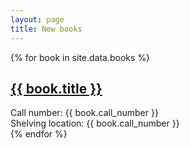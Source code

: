```yaml
---
layout: page
title: New books
---
```


<div class="grid" data-masonry='{ "itemSelector": ".grid-item", "columnWidth": 200 }'>
  {% for book in site.data.books %}
    <div class="grid-item">
      <a href="{{ book.uri }}">
        <img src="{{ book.cover_image }}" alt="">
        <h2>{{ book.title }}</h2>
      </a>
      Call number: {{ book.call_number }}<br />
      Shelving location: {{ book.call_number }}
    </div>
  {% endfor %}
</div>

